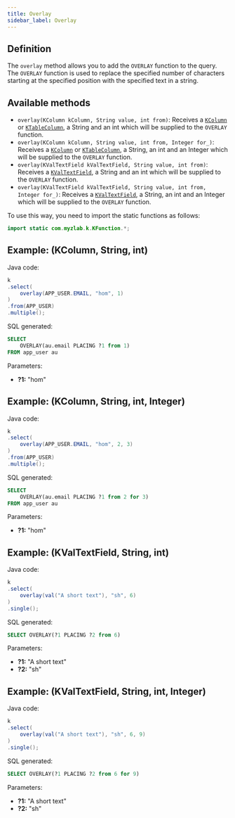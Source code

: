 ```yaml
---
title: Overlay
sidebar_label: Overlay
---
```


## Definition

The `overlay` method allows you to add the `OVERLAY` function to the query. The `OVERLAY` function is used to replace the specified number of characters starting at the specified position with the specified text in a string.

## Available methods

- `overlay(KColumn kColumn, String value, int from)`: Receives a [`KColumn`](/docs/misc/select-list-values#2-kcolumn) or [`KTableColumn`](/docs/misc/select-list-values#1-ktablecolumn), a String and an int which will be supplied to the `OVERLAY` function.
- `overlay(KColumn kColumn, String value, int from, Integer for_)`: Receives a [`KColumn`](/docs/misc/select-list-values#2-kcolumn) or [`KTableColumn`](/docs/misc/select-list-values#1-ktablecolumn), a String, an int and an Integer which will be supplied to the `OVERLAY` function.
- `overlay(KValTextField kValTextField, String value, int from)`: Receives a [`KValTextField`](/docs/misc/select-list-values#3-values), a String and an int which will be supplied to the `OVERLAY` function.
- `overlay(KValTextField kValTextField, String value, int from, Integer for_)`: Receives a [`KValTextField`](/docs/misc/select-list-values#3-values), a String, an int and an Integer which will be supplied to the `OVERLAY` function.

To use this way, you need to import the static functions as follows:

```java
import static com.myzlab.k.KFunction.*;
```

## Example: (KColumn, String, int)

Java code:

```java
k
.select(
    overlay(APP_USER.EMAIL, "hom", 1)
)
.from(APP_USER)
.multiple();
```

SQL generated:

```sql
SELECT 
    OVERLAY(au.email PLACING ?1 from 1)
FROM app_user au
```

Parameters:

- **?1:** "hom"

## Example: (KColumn, String, int, Integer)

Java code:

```java
k
.select(
    overlay(APP_USER.EMAIL, "hom", 2, 3)
)
.from(APP_USER)
.multiple();
```

SQL generated:

```sql
SELECT 
    OVERLAY(au.email PLACING ?1 from 2 for 3)
FROM app_user au
```

Parameters:

- **?1:** "hom"

## Example: (KValTextField, String, int)

Java code:

```java
k
.select(
    overlay(val("A short text"), "sh", 6)
)
.single();
```

SQL generated:

```sql
SELECT OVERLAY(?1 PLACING ?2 from 6)
```

Parameters:

- **?1:** "A short text"
- **?2:** "sh"

## Example: (KValTextField, String, int, Integer)

Java code:

```java
k
.select(
    overlay(val("A short text"), "sh", 6, 9)
)
.single();
```

SQL generated:

```sql
SELECT OVERLAY(?1 PLACING ?2 from 6 for 9)
```

Parameters:

- **?1:** "A short text"
- **?2:** "sh"